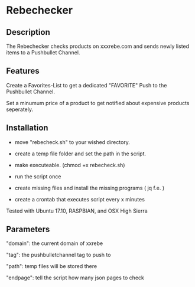 # Rebechecker

## Description

The Rebechecker checks products on xxxrebe.com and sends newly listed items to a Pushbullet Channel.

## Features

Create a Favorites-List to get a dedicated "FAVORITE" Push to the Pushbullet Channel.

Set a minumum price of a product to get notified about expensive products seperately.

## Installation

- move "rebecheck.sh" to your wished directory.

- create a temp file folder and set the path in the script.

- make executeable. (chmod +x rebecheck.sh)

- run the script once

- create missing files and install the missing programs ( jq f.e. )

- create a crontab that executes script every x minutes

Tested with Ubuntu 17.10, RASPBIAN, and OSX High Sierra

## Parameters

"domain": the current domain of xxrebe

"tag": the pushbulletchannel tag to push to

"path": temp files will be stored there

"endpage": tell the script how many json pages to check 
